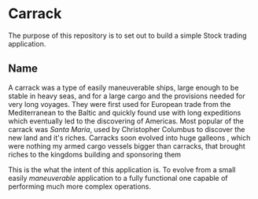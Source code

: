# Carrack
The purpose of this repository is to set out to build a simple Stock trading application. 

## Name
A carrack was a type of easily maneuverable ships, large enough to be stable in heavy seas, and for a large cargo and the provisions needed for very long voyages. They were first used for European trade from the Mediterranean to the Baltic and quickly found use with long expeditions which eventually led to the discovering of Americas. Most popular of the carrack was *Santa Maria*, used by Christopher Columbus to discover the new land and it's riches. Carracks soon evolved into huge galleons , which were nothing my armed cargo vessels bigger than carracks, that brought riches to the kingdoms building and sponsoring them

This is the what the intent of this application is. To evolve from a small easily *maneuverable* application to a fully functional one capable of performing much more complex operations.

